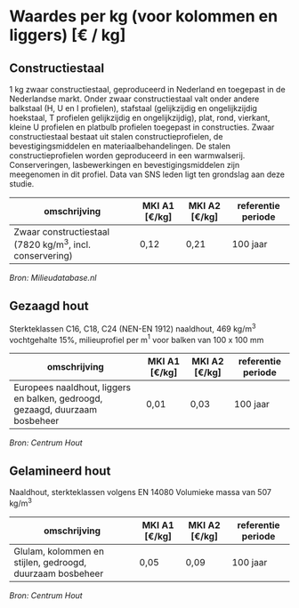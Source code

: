 # Waardes per kg (voor kolommen en liggers) [€ / kg]


## Constructiestaal

1 kg zwaar constructiestaal, geproduceerd in Nederland en toegepast in de Nederlandse markt. Onder zwaar constructiestaal valt onder andere balkstaal (H, U en I profielen), stafstaal (gelijkzijdig en ongelijkzijdig hoekstaal, T profielen gelijkzijdig en ongelijkzijdig), plat, rond, vierkant, kleine U profielen en platbulb profielen toegepast in constructies. Zwaar constructiestaal bestaat uit stalen constructieprofielen, de bevestigingsmiddelen en materiaalbehandelingen. De stalen constructieprofielen worden geproduceerd in een warmwalserij. Conserveringen, lasbewerkingen en bevestigingsmiddelen zijn meegenomen in dit profiel. Data van SNS leden ligt ten grondslag aan deze studie.

| omschrijving | MKI A1 [€/kg] |  MKI A2 [€/kg] | referentie periode |
|---|---|---|---|
| Zwaar constructiestaal (7820 kg/m$^3$, incl. conservering) | 0,12 | 0,21 | 100 jaar|

*Bron: Milieudatabase.nl*


## Gezaagd hout

Sterkteklassen C16, C18, C24 (NEN-EN 1912) naaldhout, 469 kg/m$^3$ vochtgehalte 15%, milieuprofiel per m$^1$ voor balken van 100 x 100 mm

| omschrijving | MKI A1 [€/kg] |  MKI A2 [€/kg] | referentie periode |
|---|---|---|---|
| Europees naaldhout, liggers en balken, gedroogd, gezaagd, duurzaam bosbeheer | 0,01 | 0,03 | 100 jaar|

*Bron: Centrum Hout*


## Gelamineerd hout

Naaldhout, sterkteklassen volgens EN 14080 Volumieke massa van 507 kg/m$^3$

| omschrijving | MKI A1 [€/kg] |  MKI A2 [€/kg] | referentie periode |
|---|---|---|---|
| Glulam, kolommen en stijlen, gedroogd, duurzaam bosbeheer | 0,05 | 0,09 | 100 jaar|

*Bron: Centrum Hout*
